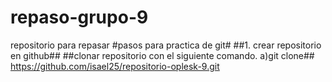 # repaso-grupo-9
repositorio para repasar
#pasos para practica de git#
##1. crear repositorio en github##
##clonar repositorio con el siguiente comando. a)git clone## https://github.com/isael25/repositorio-oplesk-9.git

